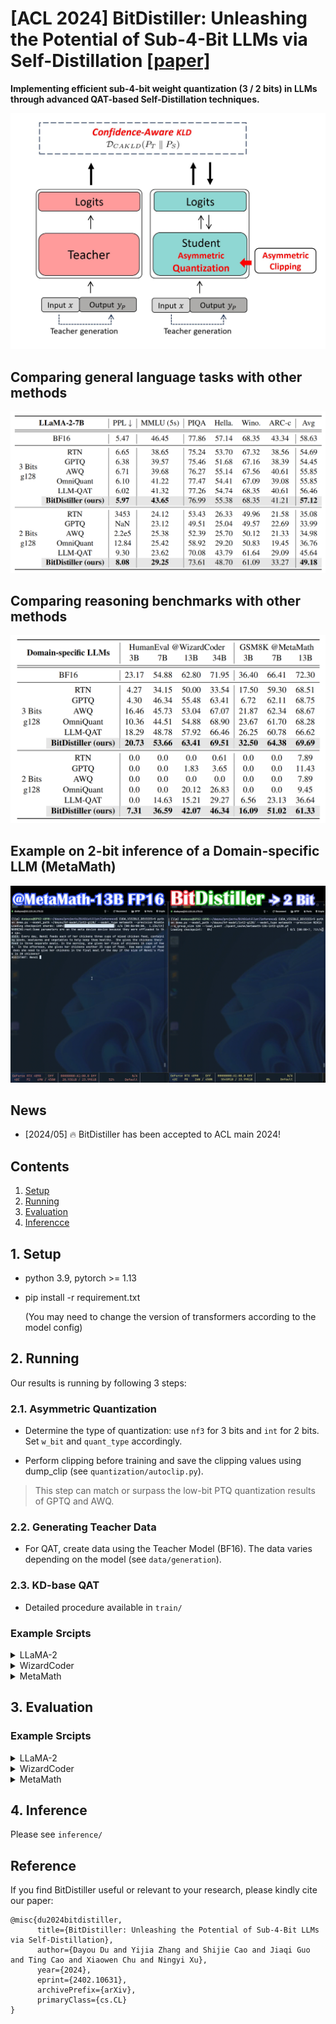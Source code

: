 # [ACL 2024] BitDistiller: Unleashing the Potential of Sub-4-Bit LLMs via Self-Distillation [[paper]](http://arxiv.org/abs/2402.10631)

**Implementing efficient sub-4-bit weight quantization (3 / 2 bits) in LLMs through advanced QAT-based Self-Distillation techniques.**

![overview](./imgs/overview.jpg)

## Comparing general language tasks with other methods
![overview](./imgs/result7b.jpg)
<!-- ![overview](./imgs/result2.png)-->
## Comparing reasoning benchmarks with other methods
![overview](./imgs/result.png)

## Example on 2-bit inference of a Domain-specific LLM (MetaMath)
![gif](./imgs/Bitdistiller.gif)

## News
* [2024/05] 🔥 BitDistiller has been accepted to ACL main 2024! 


## Contents
1. [Setup](#1-setup)
2. [Running](#2-running)
3. [Evaluation](#3-evaluation)
4. [Inferencce](#4-inference)

## 1. Setup
* python 3.9, pytorch >= 1.13
* pip install -r requirement.txt 
  
  (You may need to change the version of transformers according to the model config)

## 2. Running

Our results is running by following 3 steps:

### 2.1. Asymmetric Quantization
* Determine the type of quantization: use `nf3` for 3 bits and `int` for 2 bits. Set `w_bit` and `quant_type` accordingly.

* Perform clipping before training and save the clipping values using dump_clip (see `quantization/autoclip.py`).

>This step can match or surpass the low-bit PTQ quantization results of GPTQ and AWQ.

### 2.2. Generating Teacher Data
* For QAT, create data using the Teacher Model (BF16). The data varies depending on the model (see `data/generation`).


### 2.3. KD-base QAT
* Detailed procedure available in `train/`


### Example Srcipts

<details>
  <summary>LLaMA-2</summary>
  
1. Get the Clipping result
    ```bash
    cd BitDistiller/quantization
    ~ 8 min
    CUDA_VISIBLE_DEVICES=0 python autoclip.py --model_path ../models/TinyLlama_v1.1 --calib_dataset pile --quant_type int --w_bit 1 --q_group_size 64 --run_clip --dump_clip ./clip_cache/TinyLlama_v1.1/int1-g64.pt
    ```
2. Get the Teacher Generation Data (Using vllm would be much faster)
    ```bash
    # vllm
    python generate_vllm.py --base_model <model_path> --dataset_name wikitext --out_path ./datasets/hf-llama-2-7b/ --max_sample 3000

    python generate_vllm.py --base_model <model_path> --dataset_name alpaca --out_path ./datasets/hf-llama-2-7b/ --max_sample 5000

    # change to path in .py
    python mix_data.py
    ```

    ```bash
    # torchrun
    cd BitDistiller/data/generation
    ~ 1-2 min setup + 27s/size-16 batch
    ~ 3hr25min to generate in total, ~1hr20min wikitext, 2hr5min alpaca
    bash generate.sh ../../models/TinyLlama_v1.1 wikitext ../datasets/tinyllama_v1.1/ 16 3000

    bash generate.sh ../../models/TinyLlama_v1.1 alpaca ../datasets/tinyllama_v1.1/ 16 5000

    # change to path in .py
    python mix_data.py
    ```
3. Run KD-base QAT
    Estimate 1h 15 min per epoch which is pretty good, we could 
    actually to afford to train for 4 epochs is we wanted to, though it may be best to keep it to 1-2.
    ```bash
    # Specify the pre-trained model path
    # Specify the num_gpus and batch_size according to your GPU devices
    # Specify the clipping cache path to the --clip

    cd train
    

    bash train.sh ../data/datasets/tinyllama_v1.1/mix_wiki_alpaca_8000.json ./ckpts/tiny_llama_v1.1/int2-g128/ ./logs/tiny_llama_v1.1/int2-g128/ 4
    ```
</details>

<details>
  <summary>WizardCoder</summary>
  
1. Get the Clipping result
    ```bash
    cd BitDistiller/quantization

    CUDA_VISIBLE_DEVICES=0 python autoclip.py --model_path <model_path> --calib_dataset code --quant_type int --w_bit 2 --q_group_size 128 --run_clip --dump_clip ./clip_cache/WizardCoder-7B/int2-g128.pt
    ```
2. Get the Teacher Generation Data
    ```bash
    # vllm
    python generate_vllm.py --base_model <model_path> --dataset_name code --out_path ./datasets/WizardCoder-7b/ --max_sample 3000
    ```

    ```bash
    cd BitDistiller/data/generation

    bash generate.sh /root/WizardCoder-Python-7B/ code ../datasets/WizardCoder-7b/ 16 3000
    ```
3. Run KD-base QAT
    ```bash
    # Specify the pre-trained model path
    # Specify the num_gpus and batch_size according to your GPU devices
    # Specify the clipping cache path to the --clip

    cd train
    
    bash train.sh ../data/datasets/WizardCoder-7b/code_T0.7_N1024_S42_3000.json ./ckpts/WizardCoder-7b/int2-g128/ ./logs/WizardCoder-7b/int2-g128/ 2
    ```
</details>

<details>
  <summary>MetaMath</summary>

1. Get the Clipping result
    ```bash
    cd BitDistiller/quantization

    CUDA_VISIBLE_DEVICES=0 python autoclip.py --model_path <model_path> --calib_dataset gsm8k --quant_type int --w_bit 2 --q_group_size 128 --run_clip --dump_clip ./clip_cache/MetaMath-7B/int2-g128.pt
    ```
2. Get the Teacher Generation Data
    ```bash
    # vllm
    python generate_vllm.py --base_model <model_path> --dataset_name math --out_path ./datasets/MetaMath-7B/ --max_sample 3000
    ```

    ```bash
    cd BitDistiller/data/generation

    bash generate.sh /root/MetaMath-7B-V1.0/ math ../datasets/MetaMath-7B/ 16 3000
    ```
3. Run KD-base QAT
    ```bash
    # Specify the pre-trained model path
    # Specify the num_gpus and batch_size according to your GPU devices
    # Specify the clipping cache path to the --clip

    cd train
    
    bash train.sh ../data/datasets/MetaMath-7B/math_T0.7_N1024_S42_3000.json ./ckpts/MetaMath-7b/int2-g128/ ./logs/MetaMath-7b/int2-g128/ 2
    ```
</details>

## 3. Evaluation
### Example Srcipts
<details>
  <summary>LLaMA-2</summary>



* Test PPL on WikiText-2
Works out of the box
  ```bash
  cd test/general

  python wiki_ppl.py --model ../../train/ckpts/tiny_llama_v1.1/int2-g128/checkpoint-12/ --quant_type int --bits 2 --group_size 128
  ```
Needed to replace deprecated load_metric, 
https://discuss.huggingface.co/t/cant-import-load-metric-from-datasets/107524
* Test MMLU
  ```bash
  CUDA_VISIBLE_DEVICES=0 python llm_eval.py --model  ../../train/ckpts/tiny_llama_v1.1/int2-g128/checkpoint-12/ --eval_tasks hendrycksTest-* --test_set --bits 2 --group_size 128 --quant_type int --num_fewshot 5
  ```
* Test Common-sense QA Tasks

hellaswag is hellaslow 10 min, 46355 iterations ~10 min
all datasets work out of the box except arc_challenge,
since it involves a subset of ai2_arc. Need to figure out
how to just get the subset.
  ```bash
  CUDA_VISIBLE_DEVICES=0 python llm_eval.py --model ../../train/ckpts/tiny_llama_v1.1/int2-g128/checkpoint-12/  --eval_tasks arc_challenge,winogrande,hellaswag,piqa --test_set --bits 2 --group_size 128 --quant_type int --num_fewshot 0 
  ```

</details>

<details>
  <summary>WizardCoder</summary>

* Install the environment according to the instructions of [HumanEval](https://github.com/openai/human-eval), 

* Example script:
    ```bash
    cd test/humaneval
    bash gen_preds.sh [checkpoint_path] ./preds/7b/int2-g128/
    ```
</details>

<details>
  <summary>MetaMath</summary>
  
* Example script:

    ```bash
    cd test/gsm8k
    bash test.sh ../../train/ckpts/MetaMath-7b/int2-g128/ ./preds/7b/int2-g128/
    ```
</details>


## 4. Inference
Please see `inference/`



## Reference
If you find BitDistiller useful or relevant to your research, please kindly cite our paper:
```
@misc{du2024bitdistiller,
      title={BitDistiller: Unleashing the Potential of Sub-4-Bit LLMs via Self-Distillation}, 
      author={Dayou Du and Yijia Zhang and Shijie Cao and Jiaqi Guo and Ting Cao and Xiaowen Chu and Ningyi Xu},
      year={2024},
      eprint={2402.10631},
      archivePrefix={arXiv},
      primaryClass={cs.CL}
}
```
